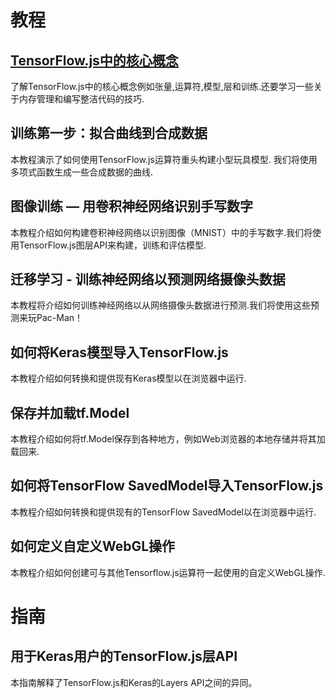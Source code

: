 # 教程

## [TensorFlow.js中的核心概念](./tutorials/core-concepts.md)

了解TensorFlow.js中的核心概念例如张量,运算符,模型,层和训练.还要学习一些关于内存管理和编写整洁代码的技巧.


## 训练第一步：拟合曲线到合成数据

本教程演示了如何使用TensorFlow.js运算符重头构建小型玩具模型. 我们将使用多项式函数生成一些合成数据的曲线.


## 图像训练 — 用卷积神经网络识别手写数字

本教程介绍如何构建卷积神经网络以识别图像（MNIST）中的手写数字.我们将使用TensorFlow.js图层API来构建，训练和评估模型.


## 迁移学习 - 训练神经网络以预测网络摄像头数据

本教程将介绍如何训练神经网络以从网络摄像头数据进行预测.我们将使用这些预测来玩Pac-Man！


## 如何将Keras模型导入TensorFlow.js

本教程介绍如何转换和提供现有Keras模型以在浏览器中运行.


## 保存并加载tf.Model

本教程介绍如何将tf.Model保存到各种地方，例如Web浏览器的本地存储并将其加载回来.


## 如何将TensorFlow SavedModel导入TensorFlow.js

本教程介绍如何转换和提供现有的TensorFlow SavedModel以在浏览器中运行.


## 如何定义自定义WebGL操作

本教程介绍如何创建可与其他Tensorflow.js运算符一起使用的自定义WebGL操作.


# 指南

## 用于Keras用户的TensorFlow.js层API

本指南解释了TensorFlow.js和Keras的Layers API之间的异同。

